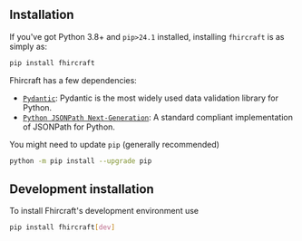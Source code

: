 


## Installation

If you've got Python 3.8+ and `pip>24.1` installed, installing `fhircraft` is as simply as:

```bash
pip install fhircraft
``` 

Fhircraft has a few dependencies:

- [`Pydantic`](https://docs.pydantic.dev/latest/): Pydantic is the most widely used data validation library for Python.
- [`Python JSONPath Next-Generation`](https://github.com/h2non/jsonpath-ng): A standard compliant implementation of JSONPath for Python.

You might need to update `pip` (generally recommended)

```bash
python -m pip install --upgrade pip
```

## Development installation

To install Fhircraft's development environment use 

```bash
pip install fhircraft[dev]
```  
